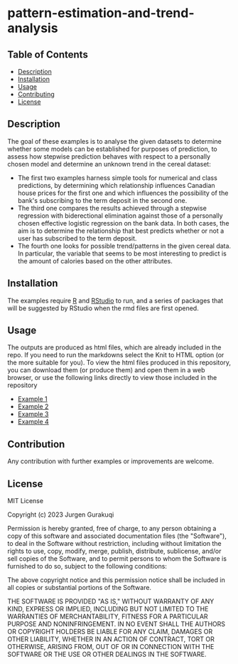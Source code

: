 # pattern-estimation-and-trend-analysis

## Table of Contents

- [Description](#Description)
- [Installation](#installation)
- [Usage](#usage)
- [Contributing](#contributing)
- [License](#license)

## Description

The goal of these examples is to analyse the given datasets to determine whether some models can be established for purposes of prediction, to assess how stepwise prediction behaves with respect to a personally chosen model and determine an unknown trend in the cereal dataset:
- The first two examples harness simple tools for numerical and class predictions, by determining which relationship influences Canadian house prices for the first one and which influences the possibility of the bank's subscribing to the term deposit in the second one.
- The third one compares the results achieved through a stepwise regression with biderectional elimination against those of a personally chosen effective logistic regression on the bank data. In both cases, the aim is to determine the relationship that best predicts whether or not a user has subscribed to the term deposit.
- The fourth one looks for possible trend/patterns in the given cereal data. In particular, the variable that seems to be most interesting to predict is the amount of calories based on the other attributes.


## Installation

The examples require [R](https://cran.rstudio.com/) and [RStudio](https://posit.co/download/rstudio-desktop/) to run, and a series of packages that will be suggested by RStudio when the rmd files are first opened.

## Usage

The outputs are produced as html files, which are already included in the repo. If you need to run the markdowns select the Knit to HTML option (or the more suitable for you).
To view the html files produced in this repository, you can download them (or produce them) and open them in a web browser, or use the following links directly to view those included in the repository
- [Example 1](https://htmlpreview.github.io/?https://github.com/jgurakuqi/trend-analysis/blob/main/ex1_houses_price_forecast.html)
- [Example 2](https://htmlpreview.github.io/?https://github.com/jgurakuqi/trend-analysis/blob/main/ex2_bank_subscription_forecast.html)
- [Example 3](https://htmlpreview.github.io/?https://github.com/jgurakuqi/trend-analysis/blob/main/ex3_stepwise_regression.html)
- [Example 4](https://htmlpreview.github.io/?https://github.com/jgurakuqi/trend-analysis/blob/main/ex4_find_trend.html)


## Contribution

Any contribution with further examples or improvements are welcome.

## License

MIT License

Copyright (c) 2023 Jurgen Gurakuqi

Permission is hereby granted, free of charge, to any person obtaining a copy of this software and associated documentation files (the "Software"), to deal in the Software without restriction, including without limitation the rights to use, copy, modify, merge, publish, distribute, sublicense, and/or sell copies of the Software, and to permit persons to whom the Software is furnished to do so, subject to the following conditions:

The above copyright notice and this permission notice shall be included in all copies or substantial portions of the Software.

THE SOFTWARE IS PROVIDED "AS IS," WITHOUT WARRANTY OF ANY KIND, EXPRESS OR IMPLIED, INCLUDING BUT NOT LIMITED TO THE WARRANTIES OF MERCHANTABILITY, FITNESS FOR A PARTICULAR PURPOSE AND NONINFRINGEMENT. IN NO EVENT SHALL THE AUTHORS OR COPYRIGHT HOLDERS BE LIABLE FOR ANY CLAIM, DAMAGES OR OTHER LIABILITY, WHETHER IN AN ACTION OF CONTRACT, TORT OR OTHERWISE, ARISING FROM, OUT OF OR IN CONNECTION WITH THE SOFTWARE OR THE USE OR OTHER DEALINGS IN THE SOFTWARE.
